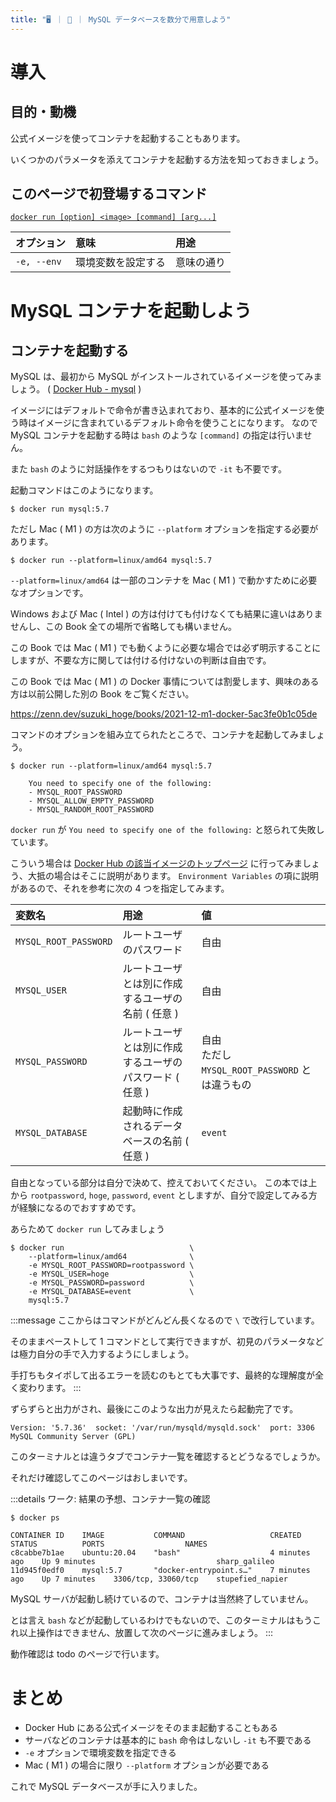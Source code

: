 ```yaml
---
title: "🖥️ ｜ 🐳 ｜ MySQL データベースを数分で用意しよう"
---
```


# 導入
## 目的・動機
公式イメージを使ってコンテナを起動することもあります。

いくつかのパラメータを添えてコンテナを起動する方法を知っておきましょう。

## このページで初登場するコマンド
[`docker run [option] <image> [command] [arg...]`](https://matsuand.github.io/docs.docker.jp.onthefly/engine/reference/commandline/run/)

オプション | 意味 | 用途  
:-- | :-- | :--
`-e, --env`   | 環境変数を設定する   | 意味の通り

# MySQL コンテナを起動しよう
## コンテナを起動する
MySQL は、最初から MySQL がインストールされているイメージを使ってみましょう。
( [Docker Hub - mysql](https://hub.docker.com/_/mysql) )

イメージにはデフォルトで命令が書き込まれており、基本的に公式イメージを使う時はイメージに含まれているデフォルト命令を使うことになります。
なので MySQL コンテナを起動する時は `bash` のような `[command]` の指定は行いません。

また `bash` のように対話操作をするつもりはないので `-it` も不要です。

起動コマンドはこのようになります。

```
$ docker run mysql:5.7
```

ただし Mac ( M1 ) の方は次のように `--platform` オプションを指定する必要があります。

```
$ docker run --platform=linux/amd64 mysql:5.7
```

`--platform=linux/amd64` は一部のコンテナを Mac ( M1 ) で動かすために必要なオプションです。

Windows および Mac ( Intel ) の方は付けても付けなくても結果に違いはありませんし、この Book 全ての場所で省略しても構いません。

この Book では Mac ( M1 ) でも動くように必要な場合では必ず明示することにしますが、不要な方に関しては付ける付けないの判断は自由です。

この Book では Mac ( M1 ) の Docker 事情については割愛します、興味のある方は以前公開した別の Book をご覧ください。

https://zenn.dev/suzuki_hoge/books/2021-12-m1-docker-5ac3fe0b1c05de

コマンドのオプションを組み立てられたところで、コンテナを起動してみましょう。

```
$ docker run --platform=linux/amd64 mysql:5.7

    You need to specify one of the following:
    - MYSQL_ROOT_PASSWORD
    - MYSQL_ALLOW_EMPTY_PASSWORD
    - MYSQL_RANDOM_ROOT_PASSWORD
```

`docker run` が `You need to specify one of the following:` と怒られて失敗しています。

こういう場合は [Docker Hub の該当イメージのトップページ](https://hub.docker.com/_/mysql) に行ってみましょう、大抵の場合はそこに説明があります。
`Environment Variables` の項に説明があるので、それを参考に次の 4 つを指定してみます。

変数名              | 用途                                                    | 値
:--                 | :--                                                     | :--
`MYSQL_ROOT_PASSWORD` | ルートユーザのパスワード                                | 自由  
`MYSQL_USER`          | ルートユーザとは別に作成するユーザの名前 ( 任意 )       | 自由  
`MYSQL_PASSWORD`      | ルートユーザとは別に作成するユーザのパスワード ( 任意 ) | 自由<br>ただし `MYSQL_ROOT_PASSWORD` とは違うもの  
`MYSQL_DATABASE`      | 起動時に作成されるデータベースの名前 ( 任意 )           | `event`

自由となっている部分は自分で決めて、控えておいてください。
この本では上から `rootpassword`, `hoge`, `password`, `event` としますが、自分で設定してみる方が経験になるのでおすすめです。

あらためて `docker run` してみましょう

```
$ docker run                            \
    --platform=linux/amd64              \
    -e MYSQL_ROOT_PASSWORD=rootpassword \
    -e MYSQL_USER=hoge                  \
    -e MYSQL_PASSWORD=password          \
    -e MYSQL_DATABASE=event             \
    mysql:5.7
```

:::message
ここからはコマンドがどんどん長くなるので `\` で改行しています。

そのままペーストして 1 コマンドとして実行できますが、初見のパラメータなどは極力自分の手で入力するようにしましょう。

手打ちもタイポして出るエラーを読むのもとても大事です、最終的な理解度が全く変わります。
:::

ずらずらと出力がされ、最後にこのような出力が見えたら起動完了です。

```
Version: '5.7.36'  socket: '/var/run/mysqld/mysqld.sock'  port: 3306  MySQL Community Server (GPL)
```

このターミナルとは違うタブでコンテナ一覧を確認するとどうなるでしょうか。

それだけ確認してこのページはおしまいです。

:::details ワーク: 結果の予想、コンテナ一覧の確認
```
$ docker ps

CONTAINER ID    IMAGE           COMMAND                   CREATED          STATUS          PORTS                  NAMES
c8cabbe7b1ae    ubuntu:20.04    "bash"                    4 minutes ago    Up 9 minutes                           sharp_galileo
11d945f0edf0    mysql:5.7       "docker-entrypoint.s…"    7 minutes ago    Up 7 minutes    3306/tcp, 33060/tcp    stupefied_napier
```

MySQL サーバが起動し続けているので、コンテナは当然終了していません。

とは言え `bash` などが起動しているわけでもないので、このターミナルはもうこれ以上操作はできません、放置して次のページに進みましょう。
:::

動作確認は todo のページで行います。

# まとめ
- Docker Hub にある公式イメージをそのまま起動することもある
- サーバなどのコンテナは基本的に `bash` 命令はしないし `-it` も不要である
- `-e` オプションで環境変数を指定できる  
- Mac ( M1 ) の場合に限り `--platform` オプションが必要である
  
これで MySQL データベースが手に入りました。
